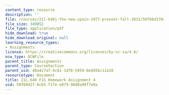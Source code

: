 ```yaml
---
content_type: resource
description: ''
file: /courses/21l-640j-the-new-spain-1977-present-fall-2015/50f68d270cb5f1fee87998d8a99f7e0a_MIT21L_640JF15_HW_ses4.pdf
file_size: 349852
file_type: application/pdf
hide_download: true
hide_download_original: null
learning_resource_types:
- Assignments
license: https://creativecommons.org/licenses/by-nc-sa/4.0/
ocw_type: OCWFile
parent_title: Assignments
parent_type: CourseSection
parent_uid: 48a427a7-4c61-1df8-5959-8ed45bc12a18
resourcetype: Document
title: 21L.640 F15 Homework Assignment 4
uid: 50f68d27-0cb5-f1fe-e879-98d8a99f7e0a
---
```

